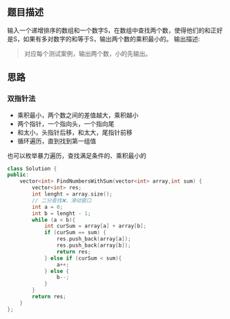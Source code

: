 ## 题目描述
输入一个递增排序的数组和一个数字S，在数组中查找两个数，使得他们的和正好是S，如果有多对数字的和等于S，输出两个数的乘积最小的。
输出描述:
> 对应每个测试案例，输出两个数，小的先输出。

## 思路
### 双指针法
- 乘积最小，两个数之间的差值越大，乘积越小
- 两个指针，一个指向头，一个指向尾
- 和太小，头指针后移，和太大，尾指针前移
- 循环遍历，直到找到第一组值

也可以枚举暴力遍历，查找满足条件的、乘积最小的
```C++
class Solution {
public:
    vector<int> FindNumbersWithSum(vector<int> array,int sum) {
        vector<int> res;
        int lenght = array.size();
        // 二分查找❌，滑动窗口
        int a = 0;
        int b = lenght - 1;
        while (a < b){
            int curSum = array[a] + array[b];
            if (curSum == sum) {
                res.push_back(array[a]);
                res.push_back(array[b]);
                return res;
            } else if (curSum < sum){
                a++;
            } else {
                b--;
            }
        }
        return res;
    }
};
```